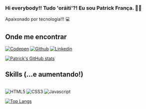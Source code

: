### Hi everybody!! Tudo 'oráiti'?! Eu sou Patrick França. 🙋‍♂️
Apaixonado por tecnologia!!! 💻
## Onde me encontrar
[![Codepen](https://img.shields.io/badge/Codepen-000000?style=for-the-badge&logo=codepen&logoColor=white)](https://codepen.io/patnca) [![Github](https://img.shields.io/badge/GitHub-100000?style=for-the-badge&logo=github&logoColor=white)](https://https://github.com/patnca) [![Linkedin](https://img.shields.io/badge/LinkedIn-0077B5?style=for-the-badge&logo=linkedin&logoColor=white)](https://https://linkedin.com/in/patrick-franca)


[![Patrick's GitHub stats](https://github-readme-stats.vercel.app/api?username=patnca&count_private=true&show_icons=true&theme=dracula)](https://github.com/patnca/github-readme-stats)

## Skills (...e aumentando!)

<div style="display: inline-block"><br/>
	<img alt="HTML5" src="https://img.shields.io/badge/HTML5-E34F26?style=for-the-badge&logo=html5&logoColor=white" />
	<img alt="CSS3" src="https://img.shields.io/badge/CSS3-1572B6?style=for-the-badge&logo=css3&logoColor=white" />
	<img alt="Javascript" src="https://img.shields.io/badge/JavaScript-F7DF1E?style=for-the-badge&logo=javascript&logoColor=black" />
	<img alt="" src="" />
</div>


[![Top Langs](https://github-readme-stats.vercel.app/api/top-langs/?username=patnca)](https://github.com/patnca/github-readme-stats)

